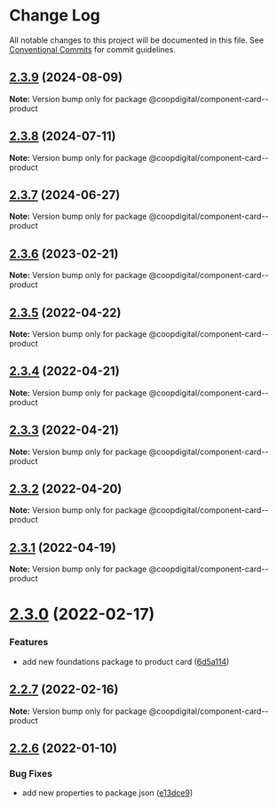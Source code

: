 # Change Log

All notable changes to this project will be documented in this file.
See [Conventional Commits](https://conventionalcommits.org) for commit guidelines.

## [2.3.9](https://github.com/coopdigital/coop-frontend/compare/@coopdigital/component-card--product@2.3.8...@coopdigital/component-card--product@2.3.9) (2024-08-09)

**Note:** Version bump only for package @coopdigital/component-card--product





## [2.3.8](https://github.com/coopdigital/coop-frontend/compare/@coopdigital/component-card--product@2.3.7...@coopdigital/component-card--product@2.3.8) (2024-07-11)

**Note:** Version bump only for package @coopdigital/component-card--product





## [2.3.7](https://github.com/coopdigital/coop-frontend/compare/@coopdigital/component-card--product@2.3.6...@coopdigital/component-card--product@2.3.7) (2024-06-27)

**Note:** Version bump only for package @coopdigital/component-card--product





## [2.3.6](https://github.com/coopdigital/coop-frontend/compare/@coopdigital/component-card--product@2.3.5...@coopdigital/component-card--product@2.3.6) (2023-02-21)

**Note:** Version bump only for package @coopdigital/component-card--product





## [2.3.5](https://github.com/coopdigital/coop-frontend/compare/@coopdigital/component-card--product@2.3.4...@coopdigital/component-card--product@2.3.5) (2022-04-22)

**Note:** Version bump only for package @coopdigital/component-card--product





## [2.3.4](https://github.com/coopdigital/coop-frontend/compare/@coopdigital/component-card--product@2.3.3...@coopdigital/component-card--product@2.3.4) (2022-04-21)

**Note:** Version bump only for package @coopdigital/component-card--product





## [2.3.3](https://github.com/coopdigital/coop-frontend/compare/@coopdigital/component-card--product@2.3.2...@coopdigital/component-card--product@2.3.3) (2022-04-21)

**Note:** Version bump only for package @coopdigital/component-card--product





## [2.3.2](https://github.com/coopdigital/coop-frontend/compare/@coopdigital/component-card--product@2.3.1...@coopdigital/component-card--product@2.3.2) (2022-04-20)

**Note:** Version bump only for package @coopdigital/component-card--product





## [2.3.1](https://github.com/coopdigital/coop-frontend/compare/@coopdigital/component-card--product@2.3.0...@coopdigital/component-card--product@2.3.1) (2022-04-19)

**Note:** Version bump only for package @coopdigital/component-card--product





# [2.3.0](https://github.com/coopdigital/coop-frontend/compare/@coopdigital/component-card--product@2.2.7...@coopdigital/component-card--product@2.3.0) (2022-02-17)


### Features

* add new foundations package to product card ([6d5a114](https://github.com/coopdigital/coop-frontend/commit/6d5a114139e4a5a198bc10505be586799b5fd93a))





## [2.2.7](https://github.com/coopdigital/coop-frontend/compare/@coopdigital/component-card--product@2.2.6...@coopdigital/component-card--product@2.2.7) (2022-02-16)

**Note:** Version bump only for package @coopdigital/component-card--product





## [2.2.6](https://github.com/coopdigital/coop-frontend/compare/@coopdigital/component-card--product@2.2.5...@coopdigital/component-card--product@2.2.6) (2022-01-10)


### Bug Fixes

* add new properties to package.json ([e13dce9](https://github.com/coopdigital/coop-frontend/commit/e13dce94798600b80da4d0183ce96331b91c72aa))
